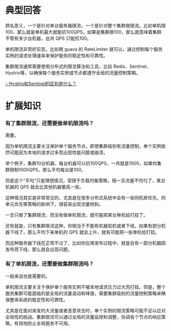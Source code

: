 # 典型回答


顾名思义，一个是针对单台服务器限流，一个是针对整个集群做限流。比如单机限100，那么就是单机最大就能抗100QPS，如果是集群限100，那么就意味着集群不管有多少台机器，总共 QPS 只能抗100。



单机限流非常好实现，比如用 guava 的 RateLimiter 就可以，通过控制每个服务实例的请求处理速率来保护服务的稳定性和可靠性。



集群限流通常需要使用分布式的限流算法和工具，比如 Redis、Sentinel、Hystrix等，以确保每个服务实例或节点都遵守全局的流量控制策略。



[✅Hystrix和Sentinel的区别是什么？](https://www.yuque.com/hollis666/qyhor6/gvgtod53vvivtk0t)



# 扩展知识


### 有了集群限流，还需要做单机限流吗？


需要。



因为单机限流主要关注保护单个服务节点。即使集群级别有流量控制，单个实例依然可能因为本地的请求过多而出现性能问题或崩溃。



举个例子，集群10台机器，每台机器可以抗100QPS，一共就是1000，如果你集群限制1000QPS，那么平均每台是100。



但是这个"平均"只是理想情况，受限于负载均衡策略，相一旦流量不均匀了，某台机器的 QPS 就会比其他机器要高一些。



这种情况其实是非常常见的，尤其是在很多分布式系统中会有一些同机房优先、同单元优先等策略的影响下，很容易出现流量倾斜。



一旦只做了集群限流，而没有做单机限流，就可能把某台单机给打挂了。



还有就是，只有集群限流这种，你相当于不能有机器宕机或者下线，如果有部分机器下线了，那么平均下来单机的 QPS 就会上升，就有可能把一些单机给打挂。



而这种服务器下线在正常不过了，比如你应用发布过程中，就是会有一部分机器因发布而下线，那么就会出现问题。



### 有了单机限流，还需要做集群限流吗？


一般来说也是需要的。



单机限流主要关注于保护单个服务实例不被本地请求压力过大而打挂。但是，整个服务集群可能面临的是全局的流量波动和峰值，需要集群级别的流量控制策略来确保整体系统的稳定性和可靠性。



尤其是在面对突发的大流量或者恶意攻击时，单个实例的限流策略可能不足以应对全局性的挑战。集群限流可以通过全局的流量监控和调整，协调各个节点的响应策略，有效地防止全局服务不可用。











